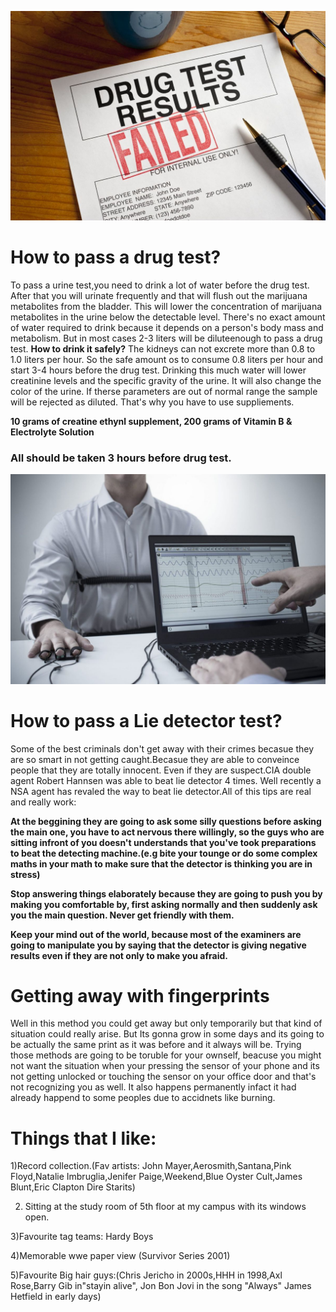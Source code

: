  ![W](0O.jpg)
  # How to pass a drug test?
To pass a urine test,you need to drink a lot of water before the drug test. After that you will urinate frequently and that will flush out the marijuana metabolites from the bladder. This will lower the concentration of marijuana metabolites in the urine below the detectable level. There's no exact amount of water required to drink because it depends on a person's body mass and metabolism. But in most cases 2-3 liters will be diluteenough to pass a drug test.
**How to drink it safely?** The kidneys can not excrete more than 0.8 to 1.0 liters per hour. So the safe amount os to consume 0.8 liters per hour and start 3-4 hours before the drug test. Drinking this much water will lower creatinine levels and the specific gravity of the urine. It will also change the color of the urine. If therse parameters are out of normal range the sample will be rejected as diluted. That's why you have to use suppliements.

**10 grams of creatine ethynl supplement,
200 grams of Vitamin B &
Electrolyte Solution**

### All should be taken 3 hours before drug test.
![p](po.jpg)
# How to pass a Lie detector test?

Some of the best criminals don't get away with their crimes becasue they are so smart in not getting caught.Becasue they are able to conveince people that they are totally innocent. Even if they are suspect.CIA double agent Robert Hannsen was able to beat lie detector 4 times. Well recently a NSA agent has revaled the way to beat lie detector.All of this tips are real and really work:

**At the beggining they are going to ask some silly questions before asking the main one, you have to act nervous there willingly, so the guys who are sitting infront of you doesn't understands that you've took preparations to beat the detecting machine.(e.g bite your tounge or do some complex maths in your math to make sure that the detector is thinking you are in stress)**

**Stop answering things elaborately because they are going to push you by making you comfortable by, first asking normally and then suddenly ask you the main question. Never get friendly with them.**

**Keep your mind out of the world, because most of the examiners are going to manipulate you by saying that the detector is  giving negative results even if they are not only to make you afraid.**


# Getting away with fingerprints
Well in this method you could get away but only temporarily but that kind of situation could really arise. But Its gonna grow in some days and its going to be actually the same print as it was before and it always will be. Trying those methods are going to be toruble for your ownself, beacuse you might not want the situation when your pressing the sensor of your phone and its not getting unlocked or touching the sensor on your office door and that's not recognizing you as well. It also happens permanently infact it had already happend to some peoples due to accidnets like burning.



# Things that I like:

1)Record collection.(Fav artists: John Mayer,Aerosmith,Santana,Pink Floyd,Natalie Imbruglia,Jenifer Paige,Weekend,Blue Oyster Cult,James Blunt,Eric Clapton Dire Starits)

2) Sitting at the study room of 5th floor at my campus with its windows open.

3)Favourite tag teams: Hardy Boys

4)Memorable wwe paper view (Survivor Series 2001)

5)Favourite Big hair guys:(Chris Jericho in 2000s,HHH in 1998,Axl Rose,Barry Gib in"stayin alive", Jon Bon Jovi in the song "Always" James Hetfield in early days) 





